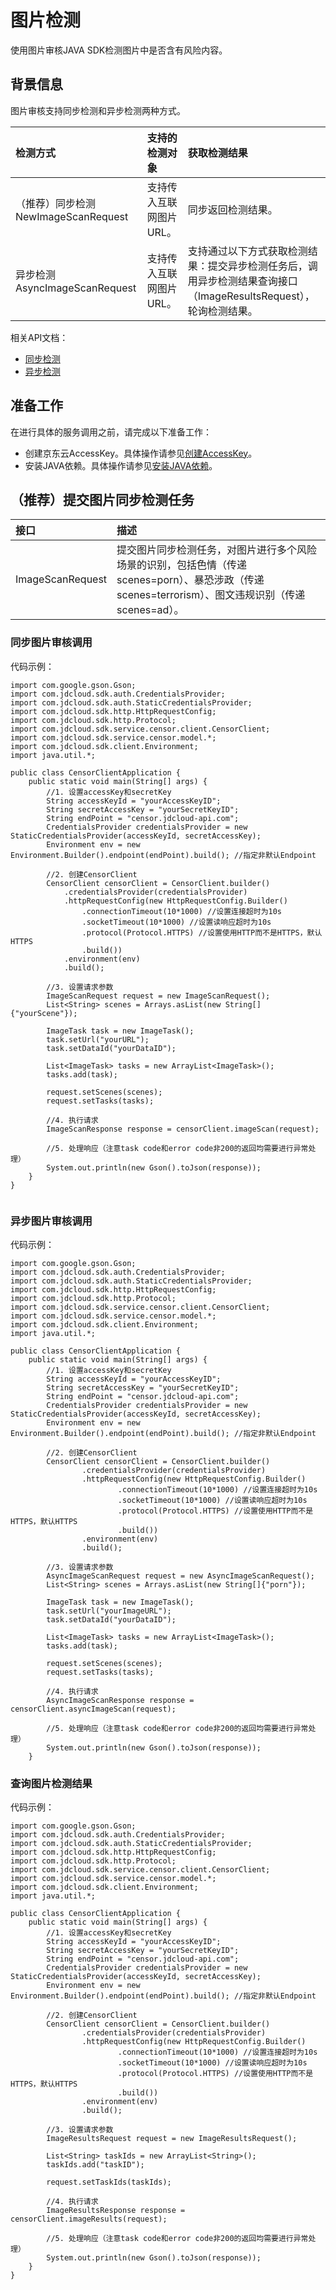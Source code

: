 # 		图片检测

使用图片审核JAVA SDK检测图片中是否含有风险内容。

## 背景信息

图片审核支持同步检测和异步检测两种方式。

| 检测方式                            | 支持的检测对象          | 获取检测结果                                                 |
| :---------------------------------- | :---------------------- | :----------------------------------------------------------- |
| （推荐）同步检测NewImageScanRequest | 支持传入互联网图片URL。 | 同步返回检测结果。                                           |
| 异步检测AsyncImageScanRequest       | 支持传入互联网图片URL。 | 支持通过以下方式获取检测结果：提交异步检测任务后，调用异步检测结果查询接口（ImageResultsRequest），轮询检测结果。 |

相关API文档：

- [同步检测](https://docs.jdcloud.com/cn/content-moderation/image-synchronous-detection-api)
- [异步检测](https://docs.jdcloud.com/cn/content-moderation/image-asynchronous-detection-api)

## 准备工作

在进行具体的服务调用之前，请完成以下准备工作：

- 创建京东云AccessKey。具体操作请参见[创建AccessKey](https://uc.jdcloud.com/account/accesskey)。
- 安装JAVA依赖。具体操作请参见[安装JAVA依赖](Install-And-Initialization.md)。

## （推荐）提交图片同步检测任务

| 接口             | 描述                                                         |
| :--------------- | :----------------------------------------------------------- |
| ImageScanRequest | 提交图片同步检测任务，对图片进行多个风险场景的识别，包括色情（传递scenes=porn）、暴恐涉政（传递scenes=terrorism）、图文违规识别（传递scenes=ad）。 |

### 同步图片审核调用

代码示例：

```
import com.google.gson.Gson;
import com.jdcloud.sdk.auth.CredentialsProvider;
import com.jdcloud.sdk.auth.StaticCredentialsProvider;
import com.jdcloud.sdk.http.HttpRequestConfig;
import com.jdcloud.sdk.http.Protocol;
import com.jdcloud.sdk.service.censor.client.CensorClient;
import com.jdcloud.sdk.service.censor.model.*;
import com.jdcloud.sdk.client.Environment;
import java.util.*;

public class CensorClientApplication {
    public static void main(String[] args) {
		//1. 设置accessKey和secretKey
        String accessKeyId = "yourAccessKeyID";
        String secretAccessKey = "yourSecretKeyID";
        String endPoint = "censor.jdcloud-api.com";
        CredentialsProvider credentialsProvider = new StaticCredentialsProvider(accessKeyId, secretAccessKey);
        Environment env = new Environment.Builder().endpoint(endPoint).build(); //指定非默认Endpoint

        //2. 创建CensorClient
        CensorClient censorClient = CensorClient.builder()
			.credentialsProvider(credentialsProvider)
			.httpRequestConfig(new HttpRequestConfig.Builder()
				.connectionTimeout(10*1000) //设置连接超时为10s
				.socketTimeout(10*1000) //设置读响应超时为10s
				.protocol(Protocol.HTTPS) //设置使用HTTP而不是HTTPS，默认HTTPS
				.build())
			.environment(env)
			.build();

        //3. 设置请求参数
        ImageScanRequest request = new ImageScanRequest();
        List<String> scenes = Arrays.asList(new String[]{"yourScene"});

        ImageTask task = new ImageTask();
        task.setUrl("yourURL");
        task.setDataId("yourDataID");

        List<ImageTask> tasks = new ArrayList<ImageTask>();
        tasks.add(task);

        request.setScenes(scenes);
        request.setTasks(tasks);

        //4. 执行请求
        ImageScanResponse response = censorClient.imageScan(request);

        //5. 处理响应（注意task code和error code非200的返回均需要进行异常处理）
        System.out.println(new Gson().toJson(response));	
    }
}


```

### 异步图片审核调用

代码示例：

```
import com.google.gson.Gson;
import com.jdcloud.sdk.auth.CredentialsProvider;
import com.jdcloud.sdk.auth.StaticCredentialsProvider;
import com.jdcloud.sdk.http.HttpRequestConfig;
import com.jdcloud.sdk.http.Protocol;
import com.jdcloud.sdk.service.censor.client.CensorClient;
import com.jdcloud.sdk.service.censor.model.*;
import com.jdcloud.sdk.client.Environment;
import java.util.*;

public class CensorClientApplication {
    public static void main(String[] args) {
        //1. 设置accessKey和secretKey
        String accessKeyId = "yourAccessKeyID";
        String secretAccessKey = "yourSecretKeyID";
        String endPoint = "censor.jdcloud-api.com";
        CredentialsProvider credentialsProvider = new StaticCredentialsProvider(accessKeyId, secretAccessKey);
        Environment env = new Environment.Builder().endpoint(endPoint).build(); //指定非默认Endpoint

        //2. 创建CensorClient
        CensorClient censorClient = CensorClient.builder()
                .credentialsProvider(credentialsProvider)
                .httpRequestConfig(new HttpRequestConfig.Builder()
                        .connectionTimeout(10*1000) //设置连接超时为10s
                        .socketTimeout(10*1000) //设置读响应超时为10s
                        .protocol(Protocol.HTTPS) //设置使用HTTP而不是HTTPS，默认HTTPS
                        .build())
                .environment(env)
                .build();

        //3. 设置请求参数
        AsyncImageScanRequest request = new AsyncImageScanRequest();
        List<String> scenes = Arrays.asList(new String[]{"porn"});

        ImageTask task = new ImageTask();
        task.setUrl("yourImageURL");
        task.setDataId("yourDataID");

        List<ImageTask> tasks = new ArrayList<ImageTask>();
        tasks.add(task);

        request.setScenes(scenes);
        request.setTasks(tasks);

        //4. 执行请求
        AsyncImageScanResponse response = censorClient.asyncImageScan(request);

        //5. 处理响应（注意task code和error code非200的返回均需要进行异常处理）
        System.out.println(new Gson().toJson(response));	
    }

```



### 查询图片检测结果

代码示例：

```
import com.google.gson.Gson;
import com.jdcloud.sdk.auth.CredentialsProvider;
import com.jdcloud.sdk.auth.StaticCredentialsProvider;
import com.jdcloud.sdk.http.HttpRequestConfig;
import com.jdcloud.sdk.http.Protocol;
import com.jdcloud.sdk.service.censor.client.CensorClient;
import com.jdcloud.sdk.service.censor.model.*;
import com.jdcloud.sdk.client.Environment;
import java.util.*;

public class CensorClientApplication {
    public static void main(String[] args) {
        //1. 设置accessKey和secretKey
        String accessKeyId = "yourAccessKeyID";
        String secretAccessKey = "yourSecretKeyID";
        String endPoint = "censor.jdcloud-api.com";
        CredentialsProvider credentialsProvider = new StaticCredentialsProvider(accessKeyId, secretAccessKey);
        Environment env = new Environment.Builder().endpoint(endPoint).build(); //指定非默认Endpoint

        //2. 创建CensorClient
        CensorClient censorClient = CensorClient.builder()
                .credentialsProvider(credentialsProvider)
                .httpRequestConfig(new HttpRequestConfig.Builder()
                        .connectionTimeout(10*1000) //设置连接超时为10s
                        .socketTimeout(10*1000) //设置读响应超时为10s
                        .protocol(Protocol.HTTPS) //设置使用HTTP而不是HTTPS，默认HTTPS
                        .build())
                .environment(env)
                .build();

        //3. 设置请求参数
        ImageResultsRequest request = new ImageResultsRequest();

        List<String> taskIds = new ArrayList<String>();
        taskIds.add("taskID");

        request.setTaskIds(taskIds);

        //4. 执行请求
        ImageResultsResponse response = censorClient.imageResults(request);

        //5. 处理响应（注意task code和error code非200的返回均需要进行异常处理）
        System.out.println(new Gson().toJson(response));
	}
}

```
